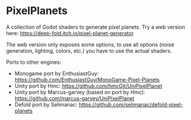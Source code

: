# PixelPlanets

A collection of Godot shaders to generate pixel planets. Try a web version here: https://deep-fold.itch.io/pixel-planet-generator

The web version only exposes some options, to use all options (noise generation, lighting, colors, etc.) you have to use the actual shaders.

Ports to other engines:
 * Monogame port by EnthusiastGuy: https://github.com/EnthusiastGuy/MonoGame-Pixel-Planets
 * Unity port by Hmc: https://github.com/hmcGit/UniPixelPlanet
 * Unity port by Marcus-garvey (based on port by Hmc): https://github.com/marcus-garvey/UniPixelPlanet
 * Defold port by Selimanac: https://github.com/selimanac/defold-pixel-planets
